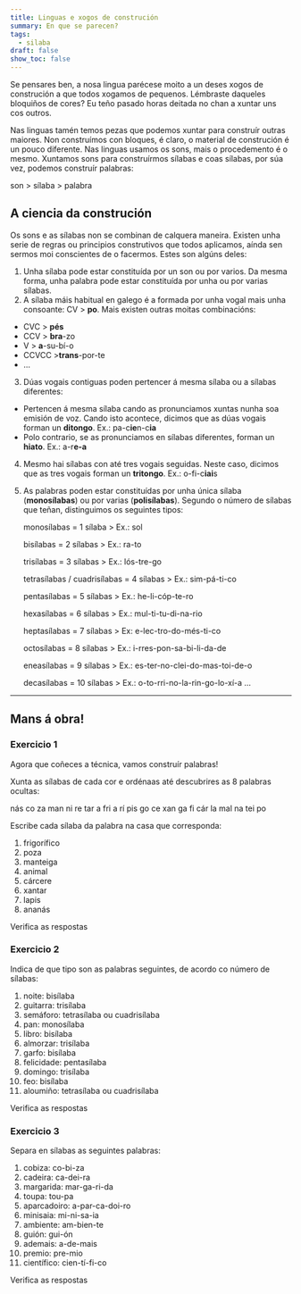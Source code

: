 ```yaml
---
title: Linguas e xogos de construción
summary: En que se parecen?
tags:
  - silaba
draft: false
show_toc: false
---
```

Se pensares ben, a nosa lingua parécese moito a un deses xogos de construción a que todos xogamos de pequenos. Lémbraste daqueles bloquiños de cores? Eu teño pasado horas deitada no chan a xuntar uns cos outros.

Nas linguas tamén temos pezas que podemos xuntar para construír outras maiores. Non construímos con bloques, é claro, o material de construción é un pouco diferente. Nas linguas usamos os sons, mais o procedemento é o mesmo. Xuntamos sons para construírmos sílabas e coas sílabas, por súa vez, podemos construír palabras: 

son > sílaba > palabra

## A ciencia da construción

Os sons e as sílabas non se combinan de calquera maneira. Existen unha serie de regras ou principios construtivos que todos aplicamos, aínda sen sermos moi conscientes de o facermos. Estes son algúns deles:

1. Unha sílaba pode estar constituída por un son ou por varios. Da mesma forma,
   unha palabra pode estar constituída por unha ou por varias sílabas.
2. A sílaba máis habitual en galego é a formada por unha vogal mais unha
   consoante: CV > **po**. Mais existen outras moitas combinacións:

* CVC > **pés**
* CCV > **bra**-zo
* V > **a**-su-bí-o
* CCVCC >**trans**-por-te
* ...

3. Dúas vogais contiguas poden pertencer á mesma sílaba ou a sílabas diferentes:

* Pertencen á mesma sílaba cando as pronunciamos xuntas nunha soa emisión de voz. Cando isto acontece, dicimos que as dúas vogais forman un **ditongo**. Ex.: pa-c**ie**n-c**ia**
* Polo contrario, se as pronunciamos en sílabas diferentes, forman un **hiato**. Ex.: a-r**e-a**

4. Mesmo hai sílabas con até tres vogais seguidas. Neste caso, dicimos que as tres vogais forman un **tritongo**. Ex.: o-fi-c**iai**s
5. As palabras poden estar constituídas por unha única sílaba (**monosílabas**) ou por varias (**polisílabas**). Segundo o número de sílabas que teñan, distinguimos os seguintes tipos:

   monosílabas = 1 sílaba > Ex.: sol

   bisílabas = 2 sílabas > Ex.: ra-to

   trisílabas = 3 sílabas > Ex.: lós-tre-go

   tetrasílabas / cuadrisílabas = 4 sílabas > Ex.: sim-pá-ti-co

   pentasílabas = 5 sílabas > Ex.: he-li-cóp-te-ro

   hexasílabas = 6 sílabas > Ex.: mul-ti-tu-di-na-rio

   heptasílabas = 7 sílabas > Ex: e-lec-tro-do-més-ti-co

   octosílabas = 8 sílabas > Ex.: i-rres-pon-sa-bi-li-da-de

   eneasílabas = 9 sílabas > Ex.: es-ter-no-clei-do-mas-toi-de-o

   decasílabas = 10 sílabas > Ex.: o-to-rri-no-la-rin-go-lo-xí-a ...

- - -

## Mans á obra!

### Exercicio 1

Agora que coñeces a técnica, vamos construír palabras!

Xunta as sílabas de cada cor e ordénaas até descubrires as 8 palabras ocultas:

<e-layout>
<e-tag color=6>nás</e-tag>
<e-tag color=5>co</e-tag>
<e-tag color=10>za</e-tag>
<e-tag color=7>man</e-tag>
<e-tag color=1>ni</e-tag>
<e-tag color=2>re</e-tag>
<e-tag color=3>tar</e-tag>
<e-tag color=1>a</e-tag>
<e-tag color=5>fri</e-tag>
<e-tag color=6>a</e-tag>
<e-tag color=5>rí</e-tag>
<e-tag color=4>pis</e-tag>
<e-tag color=5>go</e-tag>
<e-tag color=2>ce</e-tag>
<e-tag color=3>xan</e-tag>
<e-tag color=7>ga</e-tag>
<e-tag color=5>fi</e-tag>
<e-tag color=2>cár</e-tag>
<e-tag color=4>la</e-tag>
<e-tag color=1>mal</e-tag>
<e-tag color=6>na</e-tag>
<e-tag color=7>tei</e-tag>
<e-tag color=10>po</e-tag>
</e-layout>


Escribe cada sílaba da palabra na casa que corresponda:
1. <e-tag color=5><e-answer>fri</e-answer></e-tag><e-tag color=5><e-answer>go</e-answer></e-tag><e-tag color=5><e-answer>rí</e-answer></e-tag><e-tag color=5><e-answer>fi</e-answer></e-tag><e-tag color=5><e-answer>co</e-answer></e-tag>
2. <e-tag color=10><e-answer>po</e-answer></e-tag><e-tag color=10><e-answer>za</e-answer></e-tag>
3. <e-tag color=7><e-answer>man</e-answer></e-tag><e-tag color=7><e-answer>tei</e-answer></e-tag><e-tag color=7><e-answer>ga</e-answer></e-tag>
4. <e-tag color=1><e-answer>a</e-answer></e-tag><e-tag color=1><e-answer>ni</e-answer></e-tag><e-tag color=1><e-answer>mal</e-answer></e-tag>
5. <e-tag color=2><e-answer>cár</e-answer></e-tag><e-tag color=2><e-answer>ce</e-answer></e-tag><e-tag color=2><e-answer>re</e-answer></e-tag>
6. <e-tag color=3><e-answer>xan</e-answer></e-tag><e-tag color=3><e-answer>tar</e-answer></e-tag>
7. <e-tag color=4><e-answer>la</e-answer></e-tag><e-tag color=4><e-answer>pis</e-answer></e-tag>
8. <e-tag color=6><e-answer>a</e-answer></e-tag><e-tag color=6><e-answer>na</e-answer></e-tag><e-tag color=6><e-answer>nás</e-answer></e-tag>

<e-validate>Verifica as respostas</e-validate>

### Exercicio 2

Indica de que tipo son as palabras seguintes, de acordo co número de sílabas:

1. noite: <e-answer readonly>bisílaba</e-answer>
2. guitarra: <e-answer>trisílaba</e-answer>
3. semáforo: <e-answer>tetrasílaba</e-answer> ou <e-answer>cuadrisílaba</e-answer>
4. pan: <e-answer>monosílaba</e-answer>
5. libro: <e-answer>bisílaba</e-answer>
6. almorzar: <e-answer>trisílaba</e-answer>
7. garfo: <e-answer>bisílaba</e-answer>
8. felicidade: <e-answer>pentasílaba</e-answer>
9. domingo: <e-answer>trisílaba</e-answer>
10. feo: <e-answer>bisílaba</e-answer>
11. aloumiño: <e-answer>tetrasílaba</e-answer> ou <e-answer>cuadrisílaba</e-answer>

<e-validate>Verifica as respostas</e-validate>

### Exercicio 3

Separa en sílabas as seguintes palabras:

1. cobiza: <e-answer readonly>co-bi-za</e-answer>
2. cadeira: <e-answer>ca-dei-ra</e-answer>
3. margarida: <e-answer>mar-ga-ri-da</e-answer>
4. toupa: <e-answer>tou-pa</e-answer>
5. aparcadoiro: <e-answer>a-par-ca-doi-ro</e-answer>
6. minisaia: <e-answer>mi-ni-sa-ia</e-answer>
7. ambiente: <e-answer>am-bien-te</e-answer>
8. guión: <e-answer>gui-ón</e-answer>
9. ademais: <e-answer>a-de-mais</e-answer>
10. premio: <e-answer>pre-mio</e-answer>
11. científico: <e-answer>cien-tí-fi-co</e-answer>

<e-validate>Verifica as respostas</e-validate>
